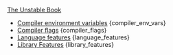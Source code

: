 [The Unstable Book](the-unstable-book.md)

- [Compiler environment variables](compiler-environment-variables.md)
{compiler_env_vars}
- [Compiler flags](compiler-flags.md)
{compiler_flags}
- [Language features](language-features.md)
{language_features}
- [Library Features](library-features.md)
{library_features}
